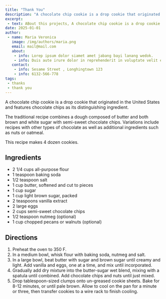 ```yaml
---
title: "Thank You"
description: "A chocolate chip cookie is a drop cookie that originated in the United States and features chocolate chips as its distinguishing ingredient."
excerpt: 
 - text: ABout this projects, A chocolate chip cookie is a drop cookie that originated in the United States and features chocolate chips as its distinguishing ingredient.The traditional recipe combines a dough composed of butter and both brown and white sugar with semi-sweet chocolate chips. Variations include recipes with other types of chocolate as well as additional ingredients such as nuts or oatmeal.
date: 2025-01-01
author: 
 - name: Maria Veronica
   image: /img/authors/maria.png
   email: mail@mail.com
   about: 
    - info: Lorep ipsum dolor siamet amet jabang bayi lanang wedok.
    - info: Duis aute irure dolor in reprehenderit in voluptate velit esse cillum dolore eu fugiat nulla pariatur.
   contact: 
    - info: Sesame Street , Longhingtown 123
    - info: 6132-566-778
tags: 
 - thanks
 - thank you
---
```


A chocolate chip cookie is a drop cookie that originated in the United States and features chocolate chips as its distinguishing ingredient.

The traditional recipe combines a dough composed of butter and both brown and white sugar with semi-sweet chocolate chips. Variations include recipes with other types of chocolate as well as additional ingredients such as nuts or oatmeal.

This recipe makes 4 dozen cookies.

## Ingredients

* 2 1/4 cups all-purpose flour
* 1 teaspoon baking soda
* 1/2 teaspoon salt
* 1 cup butter, softened and cut to pieces
* 1 cup sugar
* 1 cup light brown sugar, packed
* 2 teaspoons vanilla extract
* 2 large eggs
* 2 cups semi-sweet chocolate chips
* 1/2 teaspoon nutmeg (optional)
* 1 cup chopped pecans or walnuts (optional)

## Directions

1. Preheat the oven to 350 F.
2. In a medium bowl, whisk flour with baking soda, nutmeg and salt.
3. In a large bowl, beat butter with sugar and brown sugar until creamy and light. Add vanilla and eggs, one at a time, and mix until incorporated.
4. Gradually add dry mixture into the butter-sugar wet blend, mixing with a spatula until combined. Add chocolate chips and nuts until just mixed.
5. Drop tablespoon-sized clumps onto un-greased cookie sheets. Bake for 8-12 minutes, or until pale brown. Allow to cool on the pan for a minute or three, then transfer cookies to a wire rack to finish cooling.
